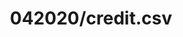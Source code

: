 ---  
schema: schema::042020/credit.csv  
title: 042020/credit.csv  
organization: Sample Department  
notes: Used in 1 lineage(s)  
resources:  
  - name: 042020/credit.csv 
    url: file:/Users/kensu/Customers/Kensu/LoanApproval/PROD/masterdata/prod/042020/credit.csv 
    format : CSV  
license: None  
category:
  - Education  
maintainer: User  
maintainer_email: UserMail  
---